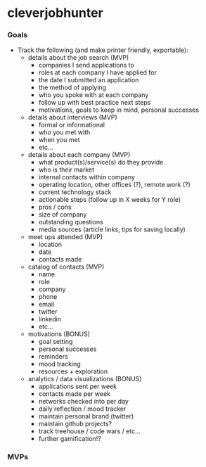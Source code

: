 # cleverjobhunter

### Goals
- Track the following (and make printer friendly, exportable): 
  - details about the job search (MVP)
    - companies I send applications to
    - roles at each company I have applied for
    - the date I submitted an application
    - the method of applying
    - who you spoke with at each company
    - follow up with best practice next steps
    - motivations, goals to keep in mind, personal successes
  - details about interviews (MVP)
    - formal or informational
    - who you met with
    - when you met
    - etc...
  - details about each company (MVP)
    - what product(s)/service(s) do they provide
    - who is their market
    - internal contacts within company
    - operating location, other offices (?), remote work (?)
    - current technology stack
    - actionable steps (follow up in X weeks for Y role)
    - pros / cons
    - size of company
    - outstanding questions
    - media sources (article links, tips for saving locally)
  - meet ups attended (MVP)
    - location
    - date
    - contacts made
  - catalog of contacts (MVP)
    - name
    - role
    - company
    - phone
    - email
    - twitter
    - linkedin
    - etc...
  - motivations (BONUS)
    - goal setting
    - personal successes
    - reminders
    - mood tracking
    - resources + exploration
  - analytics / data visualizations (BONUS)
    - applications sent per week
    - contacts made per week
    - networks checked into per day
    - daily reflection / mood tracker
    - maintain personal brand (twitter)
    - maintain github projects?
    - track treehouse / code wars / etc...
    - further gamification!?

### MVPs
